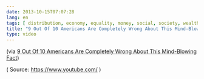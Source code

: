 ```yaml
---
date: 2013-10-15T07:07:28
lang: en
tags: [ distribution, economy, equality, money, social, society, wealth ]
title: "9 Out Of 10 Americans Are Completely Wrong About This Mind-Blowing Fact"
type: video
---
```


(via [9 Out Of 10 Americans Are Completely Wrong About This Mind-Blowing Fact](http://www.upworthy.com/9-out-of-10-americans-are-completely-wrong-about-this-mind-blowing-fact-2?g=6))

( Source: <https://www.youtube.com/> )

